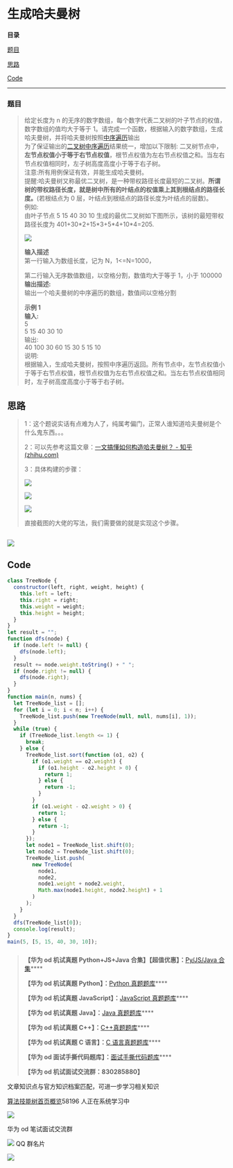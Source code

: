 # 生成哈夫曼树

**目录**

[题目](#%E9%A2%98%E7%9B%AE)

[思路](#t1)

[Code](#t2)

---

### 题目

> 给定长度为 n 的无序的数字数组，每个数字代表二叉树的叶子节点的权值，数字数组的值均大于等于 1。请完成一个函数，根据输入的数字数组，生成哈夫曼树，并将哈夫曼树按照[中序遍历](https://so.csdn.net/so/search?q=%E4%B8%AD%E5%BA%8F%E9%81%8D%E5%8E%86&spm=1001.2101.3001.7020)输出  
> 为了保证输出的[二叉树中序遍历](https://so.csdn.net/so/search?q=%E4%BA%8C%E5%8F%89%E6%A0%91%E4%B8%AD%E5%BA%8F%E9%81%8D%E5%8E%86&spm=1001.2101.3001.7020)结果统一，增加以下限制: 二叉树节点中，**左节点权值小于等于右节点权值**，根节点权值为左右节点权值之和。当左右节点权值相同时，左子树高度高度小于等于右子树。  
> 注意:所有用例保证有效，并能生成哈夫曼树。  
> 提醒:哈夫曼树又称最优二叉树，是一种带权路径长度最短的二叉树。**所谓树的带权路径长度，就是树中所有的叶结点的权值乘上其到根结点的路径长度。**(若根结点为 0 层，叶结点到根结点的路径长度为叶结点的层数)。  
> 例如:  
> 由叶子节点 5 15 40 30 10 生成的最优二叉树如下图所示，该树的最短带权路径长度为 401+30\*2+15\*3+5\*4+10\*4=205.
>
> ![](https://img-blog.csdnimg.cn/direct/b11ef7455f6f45df996bd76c37130a23.png)
>
> **输入描述**  
> 第一行输入为数组长度，记为 N，1<=N=1000，
>
> 第二行输入无序数值数组，以空格分割，数值均大于等于 1，小于 100000  
> **输出描述:**  
> 输出一个哈夫曼树的中序遍历的数组，数值间以空格分割
>
> **示例 1  
> 输入:**  
> 5  
> 5 15 40 30 10  
> 输出:  
> 40 100 30 60 15 30 5 15 10  
> 说明:  
> 根据输入，生成哈夫曼树，按照中序遍历返回。所有节点中，左节点权值小于等于右节点权值，根节点权值为左右节点权值之和。当左右节点权值相同时，左子树高度高度小于等于右子树。

## 思路

> 1：这个题说实话有点难为人了，纯属考偏门，正常人谁知道哈夫曼树是个什么鬼东西。。。
>
> 2：可以先参考这篇文章：[一文搞懂如何构造哈夫曼树？ - 知乎 (zhihu.com)](https://zhuanlan.zhihu.com/p/113389819 "一文搞懂如何构造哈夫曼树？ - 知乎 (zhihu.com)")
>
> 3：具体构建的步骤：
>
> ![](https://img-blog.csdnimg.cn/direct/767bb2860a27426aa040014fe61b235f.png)
>
> ![](https://img-blog.csdnimg.cn/direct/d7337f3974ee41b1a0022e05303b1435.png)
>
> ![](https://img-blog.csdnimg.cn/direct/ea244164cc0f439c8b5ea1fcb61f276c.png)
>
> 直接截图的大佬的写法，我们需要做的就是实现这个步骤。

## ![](https://img-blog.csdnimg.cn/42eca8c5691144f2a9511821b795bf3e.jpeg)

## Code

```js
class TreeNode {
  constructor(left, right, weight, height) {
    this.left = left;
    this.right = right;
    this.weight = weight;
    this.height = height;
  }
}
let result = "";
function dfs(node) {
  if (node.left != null) {
    dfs(node.left);
  }
  result += node.weight.toString() + " ";
  if (node.right != null) {
    dfs(node.right);
  }
}
function main(n, nums) {
  let TreeNode_list = [];
  for (let i = 0; i < n; i++) {
    TreeNode_list.push(new TreeNode(null, null, nums[i], 1));
  }
  while (true) {
    if (TreeNode_list.length <= 1) {
      break;
    } else {
      TreeNode_list.sort(function (o1, o2) {
        if (o1.weight == o2.weight) {
          if (o1.height - o2.height > 0) {
            return 1;
          } else {
            return -1;
          }
        }
        if (o1.weight - o2.weight > 0) {
          return 1;
        } else {
          return -1;
        }
      });
      let node1 = TreeNode_list.shift(0);
      let node2 = TreeNode_list.shift(0);
      TreeNode_list.push(
        new TreeNode(
          node1,
          node2,
          node1.weight + node2.weight,
          Math.max(node1.height, node2.height) + 1
        )
      );
    }
  }
  dfs(TreeNode_list[0]);
  console.log(result);
}
main(5, [5, 15, 40, 30, 10]);
```

###

> **【华为 od 机试真题 Python+JS+Java 合集】【超值优惠】：**[Py/JS/Java 合集](https://blog.csdn.net/misayaaaaa/category_12258991.html "Py/JS/Java合集")\*\*\*\*
>
> **【华为 od 机试真题 Python】：**[Python 真题题库](https://blog.csdn.net/misayaaaaa/category_12111005.html "Python真题题库")\*\*\*\*
>
> **【华为 od 机试真题 JavaScript】：**[JavaScript 真题题库](https://blog.csdn.net/misayaaaaa/category_12199270.html "JavaScript真题题库")\*\*\*\*
>
> **【华为 od 机试真题 Java】：**[Java 真题题库](https://blog.csdn.net/misayaaaaa/category_12111006.html "Java真题题库")\*\*\*\*
>
> **【华为 od 机试真题 C++】：**[C++真题题库](https://blog.csdn.net/misayaaaaa/category_12036814.html "C++真题题库")\*\*\*\*
>
> **【华为 od 机试真题 C 语言】：**[C 语言真题题库](https://blog.csdn.net/misayaaaaa/category_12217917.html "C语言真题题库")\*\*\*\*
>
> **【华为 od 面试手撕代码题库】：**[面试手撕代码题库](https://renjie.blog.csdn.net/article/details/130419388 "面试手撕代码题库")\*\*\*\*
>
> **【华为 od 机试面试交流群：830285880】**

文章知识点与官方知识档案匹配，可进一步学习相关知识

[算法技能树](https://edu.csdn.net/skill/algorithm/?utm_source=csdn_ai_skill_tree_blog)[首页](https://edu.csdn.net/skill/algorithm/?utm_source=csdn_ai_skill_tree_blog)[概览](https://edu.csdn.net/skill/algorithm/?utm_source=csdn_ai_skill_tree_blog)58196 人正在系统学习中

![](https://img-blog.csdnimg.cn/2f99f5a4ec6d46d183f094013fb0a34a.jpeg)

华为 od 笔试面试交流群

![](https://g.csdnimg.cn/extension-box/1.1.6/image/qq.png) QQ 群名片

![](https://g.csdnimg.cn/extension-box/1.1.6/image/ic_move.png)
